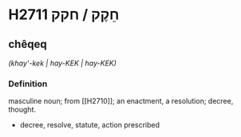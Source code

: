 # H2711 חֵקֶק / חקק

## chêqeq

_(khay'-kek | hay-KEK | hay-KEK)_

### Definition

masculine noun; from [[H2710]]; an enactment, a resolution; decree, thought.

- decree, resolve, statute, action prescribed
